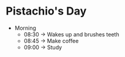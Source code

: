 # Pistachio's Day

* Morning
  * 08:30 -> Wakes up and brushes teeth
  * 08:45 -> Make coffee
  * 09:00 -> Study
